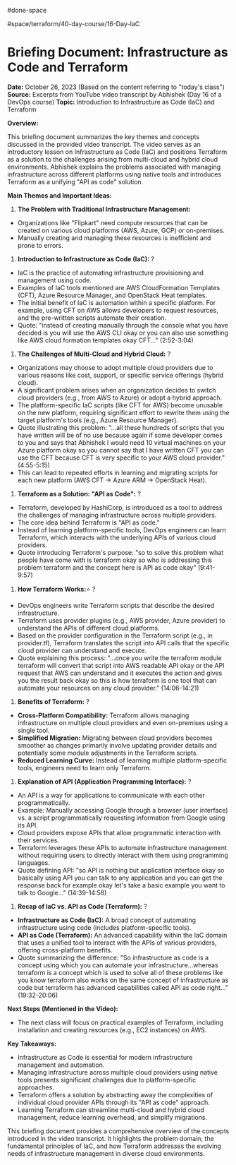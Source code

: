 

#done-space


#space/terraform/40-day-course/16-Day-IaC   


# Briefing Document: Infrastructure as Code and Terraform

**Date:** October 26, 2023 (Based on the content referring to "today's class") **Source:** Excerpts from YouTube video transcript by Abhishek (Day 16 of a DevOps course) **Topic:** Introduction to Infrastructure as Code (IaC) and Terraform

**Overview:**

This briefing document summarizes the key themes and concepts discussed in the provided video transcript. The video serves as an introductory lesson on Infrastructure as Code (IaC) and positions Terraform as a solution to the challenges arising from multi-cloud and hybrid cloud environments. Abhishek explains the problems associated with managing infrastructure across different platforms using native tools and introduces Terraform as a unifying "API as code" solution.

**Main Themes and Important Ideas:**

1. **The Problem with Traditional Infrastructure Management:**

- Organizations like "Flipkart" need compute resources that can be created on various cloud platforms (AWS, Azure, GCP) or on-premises.
- Manually creating and managing these resources is inefficient and prone to errors.

1. **Introduction to Infrastructure as Code (IaC):**
?
- IaC is the practice of automating infrastructure provisioning and management using code.
- Examples of IaC tools mentioned are AWS CloudFormation Templates (CFT), Azure Resource Manager, and OpenStack Heat templates.
- The initial benefit of IaC is automation within a specific platform. For example, using CFT on AWS allows developers to request resources, and the pre-written scripts automate their creation.
- Quote: "instead of creating manually through the console what you have decided is you will use the AWS CLI okay or you can also use something like AWS cloud formation templates okay CFT..." (2:52-3:04)
<!--SR:!2025-05-02,1,210-->

1. **The Challenges of Multi-Cloud and Hybrid Cloud:**
?
- Organizations may choose to adopt multiple cloud providers due to various reasons like cost, support, or specific service offerings (hybrid cloud).
- A significant problem arises when an organization decides to switch cloud providers (e.g., from AWS to Azure) or adopt a hybrid approach.
- The platform-specific IaC scripts (like CFT for AWS) become unusable on the new platform, requiring significant effort to rewrite them using the target platform's tools (e.g., Azure Resource Manager).
- Quote illustrating this problem: "...all these hundreds of scripts that you have written will be of no use because again if some developer comes to you and says that Abhishek I would need 10 virtual machines on your Azure platform okay so you cannot say that I have written CFT you can use the CFT because CFT is very specific to your AWS cloud provider." (4:55-5:15)
- This can lead to repeated efforts in learning and migrating scripts for each new platform (AWS CFT -> Azure ARM -> OpenStack Heat).
<!--SR:!2025-05-02,1,210-->

1. **Terraform as a Solution: "API as Code":**
?
- Terraform, developed by HashiCorp, is introduced as a tool to address the challenges of managing infrastructure across multiple providers.
- The core idea behind Terraform is "API as code."
- Instead of learning platform-specific tools, DevOps engineers can learn Terraform, which interacts with the underlying APIs of various cloud providers.
- Quote introducing Terraform's purpose: "so to solve this problem what people have come with is terraform okay so who is addressing this problem terraform and the concept here is API as code okay" (9:41-9:57)
<!--SR:!2025-05-08,7,250-->

1. **How Terraform Works:**⭐
?
- DevOps engineers write Terraform scripts that describe the desired infrastructure.
- Terraform uses provider plugins (e.g., AWS provider, Azure provider) to understand the APIs of different cloud platforms.
- Based on the provider configuration in the Terraform script (e.g., in provider.tf), Terraform translates the script into API calls that the specific cloud provider can understand and execute.
- Quote explaining this process: "...once you write the terraform module terraform will convert that script into AWS readable API okay or the API request that AWS can understand and it executes the action and gives you the result back okay so this is how terraform is one tool that can automate your resources on any cloud provider." (14:06-14:21)
<!--SR:!2025-05-02,1,210-->

1. **Benefits of Terraform:**
?
- **Cross-Platform Compatibility:** Terraform allows managing infrastructure on multiple cloud providers and even on-premises using a single tool.
- **Simplified Migration:** Migrating between cloud providers becomes smoother as changes primarily involve updating provider details and potentially some module adjustments in the Terraform scripts.
- **Reduced Learning Curve:** Instead of learning multiple platform-specific tools, engineers need to learn only Terraform.
<!--SR:!2025-05-03,2,190-->

1. **Explanation of API (Application Programming Interface):**
?
- An API is a way for applications to communicate with each other programmatically.
- Example: Manually accessing Google through a browser (user interface) vs. a script programmatically requesting information from Google using its API.
- Cloud providers expose APIs that allow programmatic interaction with their services.
- Terraform leverages these APIs to automate infrastructure management without requiring users to directly interact with them using programming languages.
- Quote defining API: "so API is nothing but application interface okay so basically using API you can talk to any application and you can get the response back for example okay let's take a basic example you want to talk to Google..." (14:39-14:58)
<!--SR:!2025-05-02,1,150-->

1. **Recap of IaC vs. API as Code (Terraform):**
?
- **Infrastructure as Code (IaC):** A broad concept of automating infrastructure using code (includes platform-specific tools).
- **API as Code (Terraform):** An advanced capability within the IaC domain that uses a unified tool to interact with the APIs of various providers, offering cross-platform benefits.
- Quote summarizing the difference: "So infrastructure as code is a concept using which you can automate your infrastructure...whereas terraform is a concept which is used to solve all of these problems like you know terraform also works on the same concept of infrastructure as code but terraform has advanced capabilities called API as code right..." (19:32-20:06)
<!--SR:!2025-05-02,1,210-->

**Next Steps (Mentioned in the Video):**

- The next class will focus on practical examples of Terraform, including installation and creating resources (e.g., EC2 instances) on AWS.

**Key Takeaways:**

- Infrastructure as Code is essential for modern infrastructure management and automation.
- Managing infrastructure across multiple cloud providers using native tools presents significant challenges due to platform-specific approaches.
- Terraform offers a solution by abstracting away the complexities of individual cloud provider APIs through its "API as code" approach.
- Learning Terraform can streamline multi-cloud and hybrid cloud management, reduce learning overhead, and simplify migrations.

This briefing document provides a comprehensive overview of the concepts introduced in the video transcript. It highlights the problem domain, the fundamental principles of IaC, and how Terraform addresses the evolving needs of infrastructure management in diverse cloud environments.